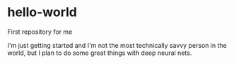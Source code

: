 # hello-world
First repository for me

I'm just getting started and I'm not the most technically savvy person in the world, but 
I plan to do some great things with deep neural nets.
